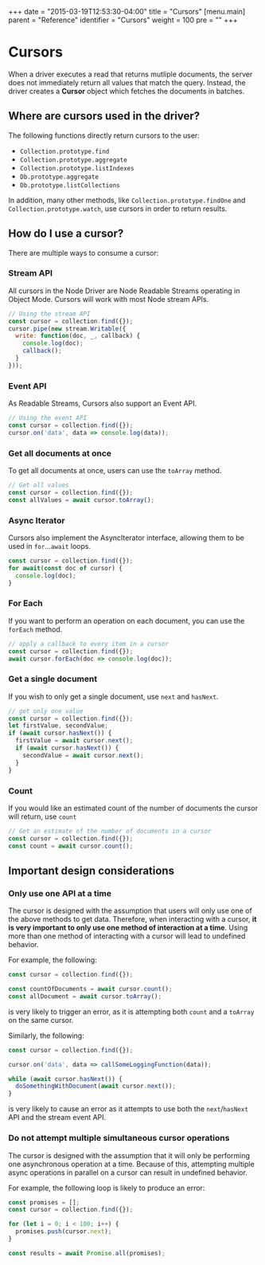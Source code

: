 +++
date = "2015-03-19T12:53:30-04:00"
title = "Cursors"
[menu.main]
  parent = "Reference"
  identifier = "Cursors"
  weight = 100
  pre = "<i class='fa'></i>"
+++

# Cursors

When a driver executes a read that returns mutliple documents, the server does not immediately return all values that match the query. Instead, the driver creates a **Cursor** object which fetches the documents in batches.

## Where are cursors used in the driver?

The following functions directly return cursors to the user:

+ `Collection.prototype.find`
+ `Collection.prototype.aggregate`
+ `Collection.prototype.listIndexes`
+ `Db.prototype.aggregate`
+ `Db.prototype.listCollections`

In addition, many other methods, like `Collection.prototype.findOne` and `Collection.prototype.watch`, use cursors in order to return results.

## How do I use a cursor?

There are multiple ways to consume a cursor:

### Stream API

All cursors in the Node Driver are Node Readable Streams operating in Object Mode. Cursors will work with most Node stream APIs.

```js
// Using the stream API
const cursor = collection.find({});
cursor.pipe(new stream.Writable({
  write: function(doc, _, callback) {
    console.log(doc);
    callback();
  }
}));
```

### Event API

As Readable Streams, Cursors also support an Event API.

```js
// Using the event API
const cursor = collection.find({});
cursor.on('data', data => console.log(data));
```

### Get all documents at once

To get all documents at once, users can use the `toArray` method.

```js
// Get all values
const cursor = collection.find({});
const allValues = await cursor.toArray();
```

### Async Iterator

Cursors also implement the AsyncIterator interface, allowing them to be used in `for`...`await` loops.

```js
const cursor = collection.find({});
for await(const doc of cursor) {
  console.log(doc);
}
```

### For Each

If you want to perform an operation on each document, you can use the `forEach` method.

```js
// apply a callback to every item in a cursor
const cursor = collection.find({});
await cursor.forEach(doc => console.log(doc));
```

### Get a single document

If you wish to only get a single document, use `next` and `hasNext`.

```js
// get only one value
const cursor = collection.find({});
let firstValue, secondValue;
if (await cursor.hasNext()) {
  firstValue = await cursor.next();
  if (await cursor.hasNext()) {
    secondValue = await cursor.next();
  }
}
```

### Count

If you would like an estimated count of the number of documents the cursor will return, use `count`

```js
// Get an estimate of the number of documents in a cursor
const cursor = collection.find({});
const count = await cursor.count();
```

## Important design considerations

### Only use one API at a time

The cursor is designed with the assumption that users will only use one of the above methods to get data. Therefore, when interacting with a cursor, **it is very important to only use one method of interaction at a time**. Using more than one method of interacting with a cursor will lead to undefined behavior.

For example, the following:

```js
const cursor = collection.find({});

const countOfDocuments = await cursor.count();
const allDocument = await cursor.toArray();
```

is very likely to trigger an error, as it is attempting both `count` and a `toArray` on the same cursor.

Similarly, the following:

```js
const cursor = collection.find({});

cursor.on('data', data => callSomeLoggingFunction(data));

while (await cursor.hasNext()) {
  doSomethingWithDocument(await cursor.next());
}
```

is very likely to cause an error as it attempts to use both the `next`/`hasNext` API and the stream event API.

### Do not attempt multiple simultaneous cursor operations

The cursor is designed with the assumption that it will only be performing one asynchronous operation at a time. Because of this, attempting multiple async operations in parallel on a cursor can result in undefined behavior.

For example, the following loop is likely to produce an error:

```js
const promises = [];
const cursor = collection.find({});

for (let i = 0; i < 100; i++) {
  promises.push(cursor.next);
}

const results = await Promise.all(promises);
```

